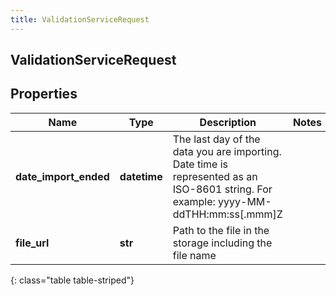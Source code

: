```yaml
---
title: ValidationServiceRequest
---
```

## ValidationServiceRequest

## Properties

|Name | Type | Description | Notes|
|------------ | ------------- | ------------- | -------------|
| **date_import_ended** | **datetime** | The last day of the data you are importing. Date time is represented as an ISO-8601 string. For example: yyyy-MM-ddTHH:mm:ss[.mmm]Z | |
| **file_url** | **str** | Path to the file in the storage including the file name | |
{: class="table table-striped"}


